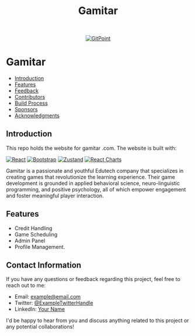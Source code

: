 <h1 align="center"> Gamitar </h1> <br>
<p align="center">
  <a href="https://gitpoint.co/">
    <img alt="GitPoint" title="GitPoint" src="https://i.imgur.com/oz1tyKh.png" >
  </a>
</p>



# Gamitar



- [Introduction](#introduction)
- [Features](#features)
- [Feedback](#feedback)
- [Contributors](#contributors)
- [Build Process](#build-process)
- [Sponsors](#sponsors-)
- [Acknowledgments](#acknowledgments)








## Introduction

This repo holds the website for gamitar .com. The website is built with:

[![React](https://img.shields.io/badge/React-17.x-blue)](https://reactjs.org/)
[![Bootstrap](https://img.shields.io/badge/Bootstrap-4.5.3-blueviolet)](https://getbootstrap.com/)
[![Zustand](https://img.shields.io/badge/Zustand-3.4.2-orange)](https://zustand.surge.sh/)
[![React Charts](https://img.shields.io/badge/React%20Charts-3.x-green)](https://reactchartjs.github.io/react-chartjs-2/)




Gamitar is a passionate and youthful Edutech company that specializes in creating games that revolutionize the learning experience. Their game development is grounded in applied behavioral science, neuro-linguistic programming, and positive psychology, all of which empower engagement and foster meaningful player interaction.

## Features

- Credit Handling
- Game Scheduling
- Admin Panel
- Profile Management.


## Contact Information

If you have any questions or feedback regarding this project, feel free to reach out to me:

- Email: [example@email.com](mailto:example@email.com)
- Twitter: [@ExampleTwitterHandle](https://twitter.com/ExampleTwitterHandle)
- LinkedIn: [Your Name](https://www.linkedin.com/in/your-name/)

I'd be happy to hear from you and discuss anything related to this project or any potential collaborations!




